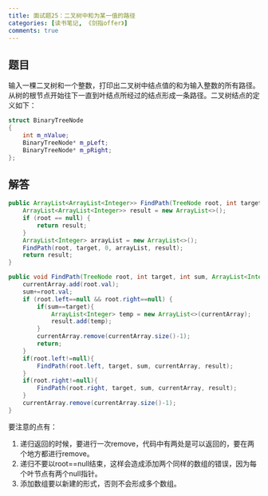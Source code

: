 ```yaml
---
title: 面试题25：二叉树中和为某一值的路径
categories: [读书笔记, 《剑指offer》]
comments: true
---
```


## 题目

输入一棵二叉树和一个整数，打印出二叉树中结点值的和为输入整数的所有路径。从树的根节点开始往下一直到叶结点所经过的结点形成一条路径。二叉树结点的定义如下：

```c++
struct BinaryTreeNode
{
	int m_nValue;
	BinaryTreeNode* m_pLeft;
	BinaryTreeNode* m_pRight;
};
```

<!--more-->

## 解答

```java
public ArrayList<ArrayList<Integer>> FindPath(TreeNode root, int target) {
    ArrayList<ArrayList<Integer>> result = new ArrayList<>();
    if (root == null) {
        return result;
    }
    ArrayList<Integer> arrayList = new ArrayList<>();
    FindPath(root, target, 0, arrayList, result);
    return result;
}

public void FindPath(TreeNode root, int target, int sum, ArrayList<Integer> currentArray, ArrayList<ArrayList<Integer>> result) {
    currentArray.add(root.val);
    sum+=root.val;
    if (root.left==null && root.right==null) {
        if(sum==target){
            ArrayList<Integer> temp = new ArrayList<>(currentArray);
            result.add(temp);
        }
        currentArray.remove(currentArray.size()-1);
        return;
    }
    if(root.left!=null){
        FindPath(root.left, target, sum, currentArray, result);
    }
    if(root.right!=null){
        FindPath(root.right, target, sum, currentArray, result);
    }
    currentArray.remove(currentArray.size()-1);
}
```

要注意的点有：
1. 递归返回的时候，要进行一次remove，代码中有两处是可以返回的，要在两个地方都进行remove。
2. 递归不要以root==null结束，这样会造成添加两个同样的数组的错误，因为每个叶节点有两个null指针。
3. 添加数组要以新建的形式，否则不会形成多个数组。
